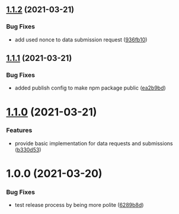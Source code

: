 ## [1.1.2](https://github.com/InOG-projects/IRIS-library-js/compare/v1.1.1...v1.1.2) (2021-03-21)


### Bug Fixes

* add used nonce to data submission request ([936fb10](https://github.com/InOG-projects/IRIS-library-js/commit/936fb10ffe8df9d2bf9c3fc1c2cfb1e336554c31))

## [1.1.1](https://github.com/InOG-projects/IRIS-library-js/compare/v1.1.0...v1.1.1) (2021-03-21)


### Bug Fixes

* added publish config to make npm package public ([ea2b9bd](https://github.com/InOG-projects/IRIS-library-js/commit/ea2b9bd3bb7c2cf0e2006ed3dd653b6047b8c6c8))

# [1.1.0](https://github.com/InOG-projects/IRIS-library-js/compare/v1.0.0...v1.1.0) (2021-03-21)


### Features

* provide basic implementation for data requests and submissions ([b330d53](https://github.com/InOG-projects/IRIS-library-js/commit/b330d5341b78eea1237f1b75e8cb6b5ad18ca1ea))

# 1.0.0 (2021-03-20)


### Bug Fixes

* test release process by being more polite ([6289b8d](https://github.com/InOG-projects/IRIS-library-js/commit/6289b8d40a1b9d8c896a313e137c0be75338c79f))
